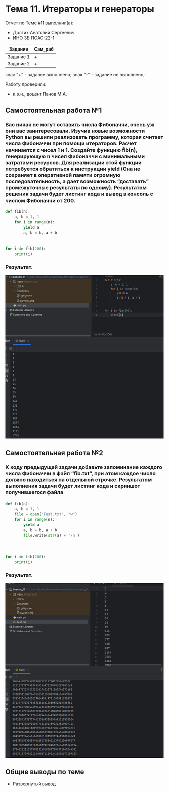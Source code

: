 # Тема 11. Итераторы и генераторы
Отчет по Теме #11 выполнил(а):
- Долгих Анатолий Сергеевич
- ИНО ЗБ ПОАС-22-1

| Задание | Сам_раб |
| ------ | ------ |
| Задание 1 | + |
| Задание 2 | + |

знак "+" - задание выполнено; знак "-" - задание не выполнено;

Работу проверили:
- к.э.н., доцент Панов М.А.

## Самостоятельная работа №1
### Вас никак не могут оставить числа Фибоначчи, очень уж они вас заинтересовали. Изучив новые возможности Python вы решили реализовать программу, которая считает числа Фибоначчи при помощи итераторов. Расчет начинается с чисел 1 и 1. Создайте функцию fib(n), генерирующую n чисел Фибоначчи с минимальными затратами ресурсов. Для реализации этой функции потребуется обратиться к инструкции yield (Она не сохраняет в оперативной памяти огромную последовательность, а дает возможность “доставать” промежуточные результаты по одному). Результатом решения задачи будет листинг кода и вывод в консоль с числом Фибоначчи от 200.


```python
def fib(n):
    a, b = 1, 1
    for i in range(n):
        yield a
        a, b = b, a + b


for i in fib(200):
    print(i)
```
### Результат.
![Меню](https://github.com/SuslickSLS/-SoftwareEngineering/blob/%D0%A2%D0%B5%D0%BC%D0%B0_11/Image/1.png)

  
## Самостоятельная работа №2
### К коду предыдущей задачи добавьте запоминание каждого числа Фибоначчи в файл “fib.txt”, при этом каждое число должно находиться на отдельной строчке. Результатом выполнения задачи будет листинг кода и скриншот получившегося файла

```python
def fib(n):
    a, b = 1, 1
    file = open("Test.txt", "w")
    for i in range(n):
        yield a
        a, b = b, a + b
        file.write(str(a) + '\n')



for i in fib(200):
    print(i)
```
### Результат.
![Меню](https://github.com/SuslickSLS/-SoftwareEngineering/blob/%D0%A2%D0%B5%D0%BC%D0%B0_11/Image/2.png)


## Общие выводы по теме
- Развернутый вывод
